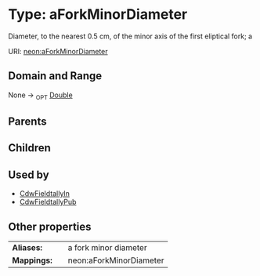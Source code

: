 
# Type: aForkMinorDiameter


Diameter, to the nearest 0.5 cm, of the minor axis of the first eliptical fork; a

URI: [neon:aForkMinorDiameter](https://data.neonscience.org/aForkMinorDiameter)


## Domain and Range

None ->  <sub>OPT</sub> [Double](types/Double.md)

## Parents


## Children


## Used by

 * [CdwFieldtallyIn](CdwFieldtallyIn.md)
 * [CdwFieldtallyPub](CdwFieldtallyPub.md)

## Other properties

|  |  |  |
| --- | --- | --- |
| **Aliases:** | | a fork minor diameter |
| **Mappings:** | | neon:aForkMinorDiameter |

